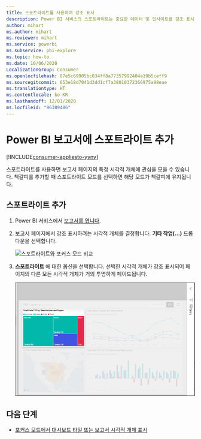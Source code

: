 ```yaml
---
title: 스포트라이트를 사용하여 강조 표시
description: Power BI 서비스의 스포트라이트는 중요한 데이터 및 인사이트를 강조 표시합니다.
author: mihart
ms.author: mihart
ms.reviewer: mihart
ms.service: powerbi
ms.subservice: pbi-explore
ms.topic: how-to
ms.date: 10/06/2020
LocalizationGroup: Consumer
ms.openlocfilehash: 87e5c69905bc034ff8a77357992404a19b5ceff9
ms.sourcegitcommit: 653e18d7041d3dd1cf7a38010372366975a98eae
ms.translationtype: HT
ms.contentlocale: ko-KR
ms.lasthandoff: 12/01/2020
ms.locfileid: "96389486"
---
```

# <a name="add-spotlights-to-power-bi-reports"></a>Power BI 보고서에 스포트라이트 추가

[!INCLUDE[consumer-appliesto-yyny](../includes/consumer-appliesto-yyny.md)]

스포트라이트를 사용하면 보고서 페이지의 특정 시각적 개체에 관심을 모을 수 있습니다.  책갈피를 추가할 때 스포트라이트 모드를 선택하면 해당 모드가 책갈피에 유지됩니다.

## <a name="add-a-spotlight"></a>스포트라이트 추가

1. Power BI 서비스에서 [보고서를 엽니다](end-user-report-open.md).

2. 보고서 페이지에서 강조 표시하려는 시각적 개체를 결정합니다. **기타 작업(...)** 드롭다운을 선택합니다.  

    ![스포트라이트와 포커스 모드 비교](media/end-user-spotlight/power-bi-spotlight.png)

3. **스포트라이트** 에 대한 옵션을 선택합니다. 선택한 시각적 개체가 강조 표시되어 페이지의 다른 모든 시각적 개체가 거의 투명하게 페이드됩니다. 

    ![스포트라이트 모드](media/end-user-spotlight/power-bi-spotlighted-treemap.png)



## <a name="next-steps"></a>다음 단계

* [포커스 모드에서 대시보드 타일 또는 보고서 시각적 개체 표시](end-user-focus.md)

